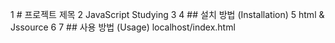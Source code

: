 1 # 프로젝트 제목
2 JavaScript Studying
3
4 ## 설치 방법 (Installation)
5 html & Jssource
6
7 ## 사용 방법 (Usage)
localhost/index.html

